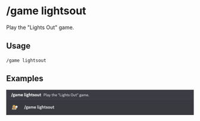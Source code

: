 # /game lightsout

Play the "Lights Out" game.

## Usage

```
/game lightsout
```

## Examples

<img src="../../_media/examples/game/lightsout-0.png" class="prettier" draggable="false">
